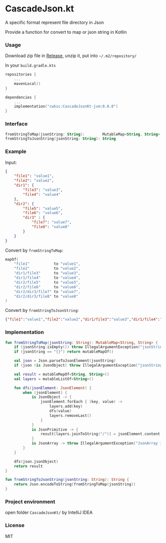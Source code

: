 # CascadeJson.kt

A specific format represent file directory in Json

Provide a function for convert to map or json string in Kotlin

### Usage

Download zip file in [Release](https://github.com/CWKSC/CascadeJson.kt/releases), unzip it, put into `~/.m2/repository/`

In your `build.gradle.kts`

```kotlin
repositories {
    ...
    mavenLocal()
}

dependencies {
    ...
    implementation("cwksc:CascadeJsonKt-jvm:0.0.0")
}
```

### Interface

```kotlin
fromStringToMap(jsonString: String):        MutableMap<String, String>
fromStringToJsonString(jsonString: String): String
```

### Example

Input:

```json
{
    "file1": "value1",
    "file2": "value2",
    "dir1": {
        "file3": "value3",
        "file4": "value4"
    },
    "dir2": {
        "file5": "value5",
        "file6": "value6",
        "dir3" : {
            "file7": "value7",
            "file8": "value8"
        }
    }
}
```

Convert by `fromStringToMap`:

```kotlin
mapOf(
    "file1"           to "value1",
    "file2"           to "value2",
    "dir1/file3"      to "value3",
    "dir1/file4"      to "value4",
    "dir2/file5"      to "value5",
    "dir2/file6"      to "value6",
    "dir2/dir3/file7" to "value7",
    "dir2/dir3/file8" to "value8"
)
```

Convert by `fromStringToJsonString`:

```json
{"file1":"value1","file2":"value2","dir1/file3":"value3","dir1/file4":"value4","dir2/file5":"value5","dir2/file6":"value6","dir2/dir3/file7":"value7","dir2/dir3/file8":"value8"}
```

### Implementation

```kotlin
fun fromStringToMap(jsonString: String): MutableMap<String, String> {
    if (jsonString.isEmpty()) throw IllegalArgumentException("jsonString is empty")
    if (jsonString == "{}") return mutableMapOf()

    val json = Json.parseToJsonElement(jsonString)
    if (json !is JsonObject) throw IllegalArgumentException("jsonString is not a JsonObject")

    val result = mutableMapOf<String, String>()
    val layers = mutableListOf<String>()

    fun dfs(jsonElement: JsonElement) {
        when (jsonElement) {
            is JsonObject -> {
                jsonElement.forEach { (key, value) ->
                    layers.add(key)
                    dfs(value)
                    layers.removeLast()
                }
            }
            is JsonPrimitive -> {
                result[layers.joinToString("/")] = jsonElement.content
            }
            is JsonArray -> throw IllegalArgumentException("JsonArray is not expected")
        }
    }

    dfs(json.jsonObject)
    return result
}

fun fromStringToJsonString(jsonString: String): String {
    return Json.encodeToString(fromStringToMap(jsonString))
}
```

### Project environment

open folder `CascadeJsonKt/` by IntelliJ IDEA

### License

MIT
